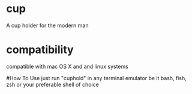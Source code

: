 # cup
A cup holder for the modern man

# compatibility
compatible with mac OS X and and linux systems

#How To Use
just run "cuphold" in any terminal emulator be it bash, fish, zsh or your preferable shell of choice
